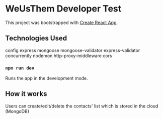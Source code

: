 # WeUsThem Developer Test

This project was bootstrapped with [Create React App](https://github.com/facebook/create-react-app).

## Technologies Used

config
express
mongoose
mongoose-validator
express-validator
concurrently
nodemon
http-proxy-middleware
cors

### `npm run dev`

Runs the app in the development mode.

## How it works

Users can create/edit/delete the contacts' list which is stored in the cloud (MongoDB)
